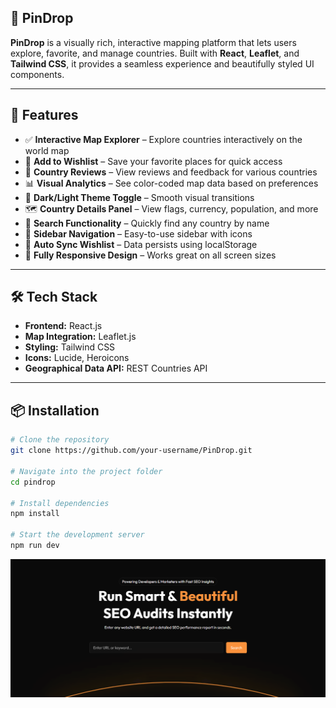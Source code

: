 ## 📌 PinDrop

**PinDrop** is a visually rich, interactive mapping platform that lets users explore, favorite, and manage countries. Built with **React**, **Leaflet**, and **Tailwind CSS**, it provides a seamless experience and beautifully styled UI components.

---

## 🚀 Features

- ✅ **Interactive Map Explorer** – Explore countries interactively on the world map  
- 📍 **Add to Wishlist** – Save your favorite places for quick access  
- 💬 **Country Reviews** – View reviews and feedback for various countries  
- 📊 **Visual Analytics** – See color-coded map data based on preferences  
- 🎨 **Dark/Light Theme Toggle** – Smooth visual transitions  
- 🗺️ **Country Details Panel** – View flags, currency, population, and more  
- 🔎 **Search Functionality** – Quickly find any country by name  
- 🧭 **Sidebar Navigation** – Easy-to-use sidebar with icons  
- 🔄 **Auto Sync Wishlist** – Data persists using localStorage  
- 📱 **Fully Responsive Design** – Works great on all screen sizes  

---

## 🛠️ Tech Stack

- **Frontend:** React.js  
- **Map Integration:** Leaflet.js  
- **Styling:** Tailwind CSS  
- **Icons:** Lucide, Heroicons  
- **Geographical Data API:** REST Countries API  

---

## 📦 Installation

```bash
# Clone the repository
git clone https://github.com/your-username/PinDrop.git

# Navigate into the project folder
cd pindrop

# Install dependencies
npm install

# Start the development server
npm run dev
```
![image alt](https://github.com/Ali-dotcom98/ClaritySEO/blob/main/screencapture-localhost-5173-2025-07-16-12_11_07.png?raw=true)

